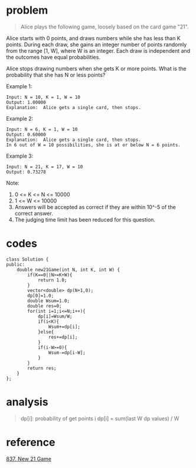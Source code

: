 # problem
>Alice plays the following game, loosely based on the card game "21".

Alice starts with 0 points, and draws numbers while she has less than K points.  During each draw, she gains an integer number of points randomly from the range [1, W], where W is an integer.  Each draw is independent and the outcomes have equal probabilities.

Alice stops drawing numbers when she gets K or more points.  What is the probability that she has N or less points?

Example 1:
```
Input: N = 10, K = 1, W = 10
Output: 1.00000
Explanation:  Alice gets a single card, then stops.
```

Example 2:
```
Input: N = 6, K = 1, W = 10
Output: 0.60000
Explanation:  Alice gets a single card, then stops.
In 6 out of W = 10 possibilities, she is at or below N = 6 points.
```
Example 3:
```
Input: N = 21, K = 17, W = 10
Output: 0.73278
```
Note:
1. 0 <= K <= N <= 10000
2. 1 <= W <= 10000
3. Answers will be accepted as correct if they are within 10^-5 of the correct answer.
4. The judging time limit has been reduced for this question.

# codes
```
class Solution {
public:
    double new21Game(int N, int K, int W) {
        if(K==0||N>=K+W){
            return 1.0;
        }
        vector<double> dp(N+1,0);
        dp[0]=1.0;
        double Wsum=1.0;
        double res=0;
        for(int i=1;i<=N;i++){
            dp[i]=Wsum/W;
            if(i<K){
                Wsum+=dp[i];
            }else{
                res+=dp[i];
            }
            if(i-W>=0){
                Wsum-=dp[i-W];
            }
        }
        return res;
    }
};
```

# analysis
>dp[i]: probability of get points i
dp[i] = sum(last W dp values) / W

# reference
[837. New 21 Game][1]

[1]: https://leetcode.com/problems/new-21-game/discuss/132334/One-Pass-DP
